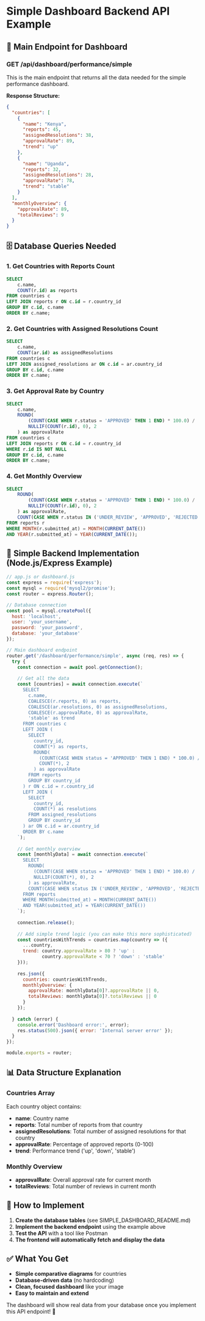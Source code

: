 # Simple Dashboard Backend API Example

## 🎯 **Main Endpoint for Dashboard**

### **GET /api/dashboard/performance/simple**

This is the main endpoint that returns all the data needed for the simple performance dashboard.

**Response Structure:**
```json
{
  "countries": [
    {
      "name": "Kenya",
      "reports": 45,
      "assignedResolutions": 38,
      "approvalRate": 89,
      "trend": "up"
    },
    {
      "name": "Uganda", 
      "reports": 32,
      "assignedResolutions": 28,
      "approvalRate": 78,
      "trend": "stable"
    }
  ],
  "monthlyOverview": {
    "approvalRate": 89,
    "totalReviews": 9
  }
}
```

## 🗄️ **Database Queries Needed**

### **1. Get Countries with Reports Count**
```sql
SELECT 
    c.name,
    COUNT(r.id) as reports
FROM countries c
LEFT JOIN reports r ON c.id = r.country_id
GROUP BY c.id, c.name
ORDER BY c.name;
```

### **2. Get Countries with Assigned Resolutions Count**
```sql
SELECT 
    c.name,
    COUNT(ar.id) as assignedResolutions
FROM countries c
LEFT JOIN assigned_resolutions ar ON c.id = ar.country_id
GROUP BY c.id, c.name
ORDER BY c.name;
```

### **3. Get Approval Rate by Country**
```sql
SELECT 
    c.name,
    ROUND(
        (COUNT(CASE WHEN r.status = 'APPROVED' THEN 1 END) * 100.0) / 
        NULLIF(COUNT(r.id), 0), 2
    ) as approvalRate
FROM countries c
LEFT JOIN reports r ON c.id = r.country_id
WHERE r.id IS NOT NULL
GROUP BY c.id, c.name
ORDER BY c.name;
```

### **4. Get Monthly Overview**
```sql
SELECT 
    ROUND(
        (COUNT(CASE WHEN r.status = 'APPROVED' THEN 1 END) * 100.0) / 
        NULLIF(COUNT(r.id), 0), 2
    ) as approvalRate,
    COUNT(CASE WHEN r.status IN ('UNDER_REVIEW', 'APPROVED', 'REJECTED') THEN 1 END) as totalReviews
FROM reports r
WHERE MONTH(r.submitted_at) = MONTH(CURRENT_DATE())
AND YEAR(r.submitted_at) = YEAR(CURRENT_DATE());
```

## 🔧 **Simple Backend Implementation (Node.js/Express Example)**

```javascript
// app.js or dashboard.js
const express = require('express');
const mysql = require('mysql2/promise');
const router = express.Router();

// Database connection
const pool = mysql.createPool({
  host: 'localhost',
  user: 'your_username',
  password: 'your_password',
  database: 'your_database'
});

// Main dashboard endpoint
router.get('/dashboard/performance/simple', async (req, res) => {
  try {
    const connection = await pool.getConnection();
    
    // Get all the data
    const [countries] = await connection.execute(`
      SELECT 
        c.name,
        COALESCE(r.reports, 0) as reports,
        COALESCE(ar.resolutions, 0) as assignedResolutions,
        COALESCE(r.approvalRate, 0) as approvalRate,
        'stable' as trend
      FROM countries c
      LEFT JOIN (
        SELECT 
          country_id,
          COUNT(*) as reports,
          ROUND(
            (COUNT(CASE WHEN status = 'APPROVED' THEN 1 END) * 100.0) / 
            COUNT(*), 2
          ) as approvalRate
        FROM reports 
        GROUP BY country_id
      ) r ON c.id = r.country_id
      LEFT JOIN (
        SELECT 
          country_id,
          COUNT(*) as resolutions
        FROM assigned_resolutions 
        GROUP BY country_id
      ) ar ON c.id = ar.country_id
      ORDER BY c.name
    `);
    
    // Get monthly overview
    const [monthlyData] = await connection.execute(`
      SELECT 
        ROUND(
          (COUNT(CASE WHEN status = 'APPROVED' THEN 1 END) * 100.0) / 
          NULLIF(COUNT(*), 0), 2
        ) as approvalRate,
        COUNT(CASE WHEN status IN ('UNDER_REVIEW', 'APPROVED', 'REJECTED') THEN 1 END) as totalReviews
      FROM reports 
      WHERE MONTH(submitted_at) = MONTH(CURRENT_DATE())
      AND YEAR(submitted_at) = YEAR(CURRENT_DATE())
    `);
    
    connection.release();
    
    // Add simple trend logic (you can make this more sophisticated)
    const countriesWithTrends = countries.map(country => ({
      ...country,
      trend: country.approvalRate > 80 ? 'up' : 
             country.approvalRate < 70 ? 'down' : 'stable'
    }));
    
    res.json({
      countries: countriesWithTrends,
      monthlyOverview: {
        approvalRate: monthlyData[0]?.approvalRate || 0,
        totalReviews: monthlyData[0]?.totalReviews || 0
      }
    });
    
  } catch (error) {
    console.error('Dashboard error:', error);
    res.status(500).json({ error: 'Internal server error' });
  }
});

module.exports = router;
```

## 📊 **Data Structure Explanation**

### **Countries Array**
Each country object contains:
- **name**: Country name
- **reports**: Total number of reports from that country
- **assignedResolutions**: Total number of assigned resolutions for that country
- **approvalRate**: Percentage of approved reports (0-100)
- **trend**: Performance trend ('up', 'down', 'stable')

### **Monthly Overview**
- **approvalRate**: Overall approval rate for current month
- **totalReviews**: Total number of reviews in current month

## 🚀 **How to Implement**

1. **Create the database tables** (see SIMPLE_DASHBOARD_README.md)
2. **Implement the backend endpoint** using the example above
3. **Test the API** with a tool like Postman
4. **The frontend will automatically fetch and display the data**

## ✅ **What You Get**

- **Simple comparative diagrams** for countries
- **Database-driven data** (no hardcoding)
- **Clean, focused dashboard** like your image
- **Easy to maintain and extend**

The dashboard will show real data from your database once you implement this API endpoint! 🎉
